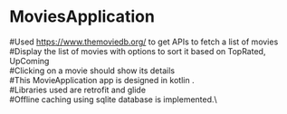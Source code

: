 # MoviesApplication
#Used https://www.themoviedb.org/ to get APIs to fetch a list of movies\
#Display the list of movies with options to sort it based on TopRated, UpComing\
#Clicking on a movie should show its details\
#This MovieApplication app is designed in kotlin .\
#Libraries used are retrofit and glide\
#Offline caching using sqlite database is implemented.\

